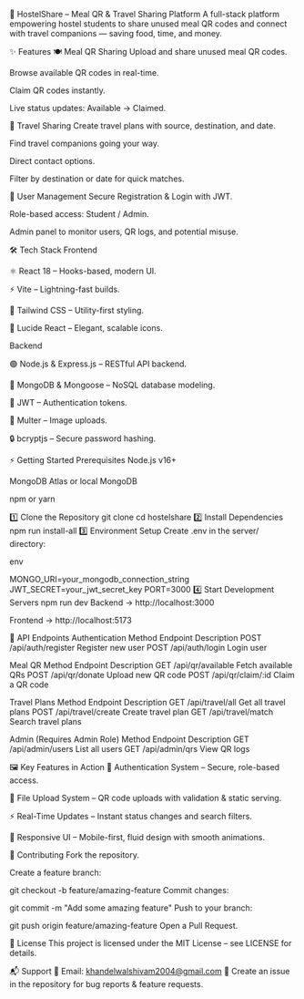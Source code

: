 🚀 HostelShare – Meal QR & Travel Sharing Platform
A full-stack platform empowering hostel students to share unused meal QR codes and connect with travel companions — saving food, time, and money.

✨ Features
🍽️ Meal QR Sharing
Upload and share unused meal QR codes.

Browse available QR codes in real-time.

Claim QR codes instantly.

Live status updates: Available → Claimed.

🚗 Travel Sharing
Create travel plans with source, destination, and date.

Find travel companions going your way.

Direct contact options.

Filter by destination or date for quick matches.

👤 User Management
Secure Registration & Login with JWT.

Role-based access: Student / Admin.

Admin panel to monitor users, QR logs, and potential misuse.

🛠 Tech Stack
Frontend

⚛ React 18 – Hooks-based, modern UI.

⚡ Vite – Lightning-fast builds.

🎨 Tailwind CSS – Utility-first styling.

🎯 Lucide React – Elegant, scalable icons.

Backend

🟢 Node.js & Express.js – RESTful API backend.

🍃 MongoDB & Mongoose – NoSQL database modeling.

🔑 JWT – Authentication tokens.

📂 Multer – Image uploads.

🔒 bcryptjs – Secure password hashing.

⚡ Getting Started
Prerequisites
Node.js v16+

MongoDB Atlas or local MongoDB

npm or yarn

1️⃣ Clone the Repository
git clone <repository-url>
cd hostelshare
2️⃣ Install Dependencies
npm run install-all
3️⃣ Environment Setup
Create .env in the server/ directory:

env

MONGO_URI=your_mongodb_connection_string
JWT_SECRET=your_jwt_secret_key
PORT=3000
4️⃣ Start Development Servers
npm run dev
Backend → http://localhost:3000

Frontend → http://localhost:5173

🔗 API Endpoints
Authentication
Method	Endpoint	Description
POST	/api/auth/register	Register new user
POST	/api/auth/login	Login user

Meal QR
Method	Endpoint	Description
GET	/api/qr/available	Fetch available QRs
POST	/api/qr/donate	Upload new QR code
POST	/api/qr/claim/:id	Claim a QR code

Travel Plans
Method	Endpoint	Description
GET	/api/travel/all	Get all travel plans
POST	/api/travel/create	Create travel plan
GET	/api/travel/match	Search travel plans

Admin (Requires Admin Role)
Method	Endpoint	Description
GET	/api/admin/users	List all users
GET	/api/admin/qrs	View QR logs

🖼 Key Features in Action
🔐 Authentication System – Secure, role-based access.

📸 File Upload System – QR code uploads with validation & static serving.

⚡ Real-Time Updates – Instant status changes and search filters.

📱 Responsive UI – Mobile-first, fluid design with smooth animations.

🤝 Contributing
Fork the repository.

Create a feature branch:

git checkout -b feature/amazing-feature
Commit changes:

git commit -m "Add some amazing feature"
Push to your branch:

git push origin feature/amazing-feature
Open a Pull Request.

📜 License
This project is licensed under the MIT License – see LICENSE for details.

📬 Support
💌 Email: khandelwalshivam2004@gmail.com
🐛 Create an issue in the repository for bug reports & feature requests.


